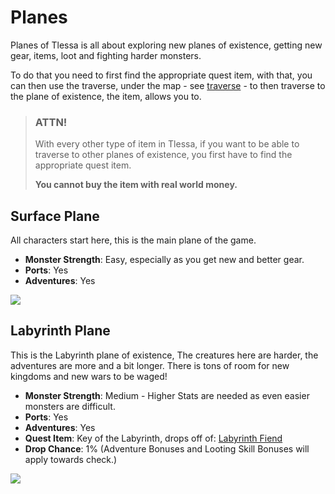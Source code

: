 # Planes

Planes of Tlessa is all about exploring new planes of existence, getting new gear, items, loot and fighting harder monsters.

To do that you need to first find the appropriate quest item, with that, you can then use the traverse, under the map - 
see [traverse](/information/traverse) - to then traverse to the plane of existence, the item, allows you to.

> ### ATTN!
> 
> With every other type of item in Tlessa, if you want to be able to traverse to other planes of existence, you
> first have to find the appropriate quest item.
> 
> **You cannot buy the item with real world money.**

## Surface Plane

All characters start here, this is the main plane of the game.

- **Monster Strength**: Easy, especially as you get new and better gear.
- **Ports**: Yes
- **Adventures**: Yes

<div class="gallery mb-4">
    <a href="/storage/info/planes/images/surface.jpg" class="glightbox">
        <img src="/storage/info/planes/images/surface.jpg" class="img-fluid" />
    </a>
</div>

## Labyrinth Plane

This is the Labyrinth plane of existence, The creatures here are harder, the adventures are more and a bit longer.
There is tons of room for new kingdoms and new wars to be waged!

- **Monster Strength**: Medium - Higher Stats are needed as even easier monsters are difficult.
- **Ports**: Yes
- **Adventures**: Yes
- **Quest Item**: Key of the Labyrinth, drops off of: [Labyrinth Fiend](/information/monster/22)
- **Drop Chance**: 1% (Adventure Bonuses and Looting Skill Bonuses will apply towards check.)

<div class="gallery mb-4">
    <a href="/storage/info/planes/images/labyrinth.jpeg" class="glightbox">
        <img src="/storage/info/planes/images/labyrinth.jpeg" class="img-fluid" />
    </a>
</div>

